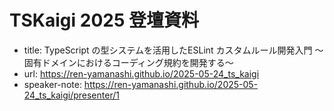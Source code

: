 # TSKaigi 2025 登壇資料

- title: TypeScript の型システムを活用したESLint カスタムルール開発入門 〜固有ドメインにおけるコーディング規約を開発する〜
- url: https://ren-yamanashi.github.io/2025-05-24_ts_kaigi
- speaker-note: https://ren-yamanashi.github.io/2025-05-24_ts_kaigi/presenter/1
